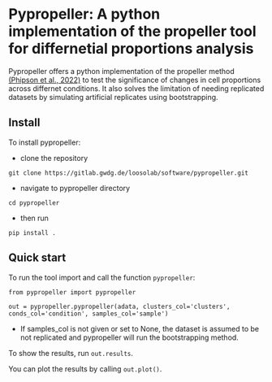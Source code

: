 # Pypropeller: A python implementation of the propeller tool for differnetial proportions analysis
Pypropeller offers a python implementation of the propeller method [(Phipson et al., 2022)](https://academic.oup.com/bioinformatics/article/38/20/4720/6675456) to test the significance of changes in cell proportions
across differnet conditions. It also solves the limitation of needing replicated datasets by simulating artificial replicates using bootstrapping. 

## Install
To install pypropeller: 
- clone the repository
```
git clone https://gitlab.gwdg.de/loosolab/software/pypropeller.git
```
- navigate to pypropeller directory
```
cd pypropeller
```
- then run 
```
pip install .
```
## Quick start
To run the tool import and call the function `pypropeller`:
```
from pypropeller import pypropeller

out = pypropeller.pypropeller(adata, clusters_col='clusters', conds_col='condition', samples_col='sample')

```

- If samples_col is not given or set to None, the dataset is assumed to be not replicated and pypropeller will run the bootstrapping method.

To show the results, run
```out.results```. 

You can plot the results by calling ```out.plot()```.
